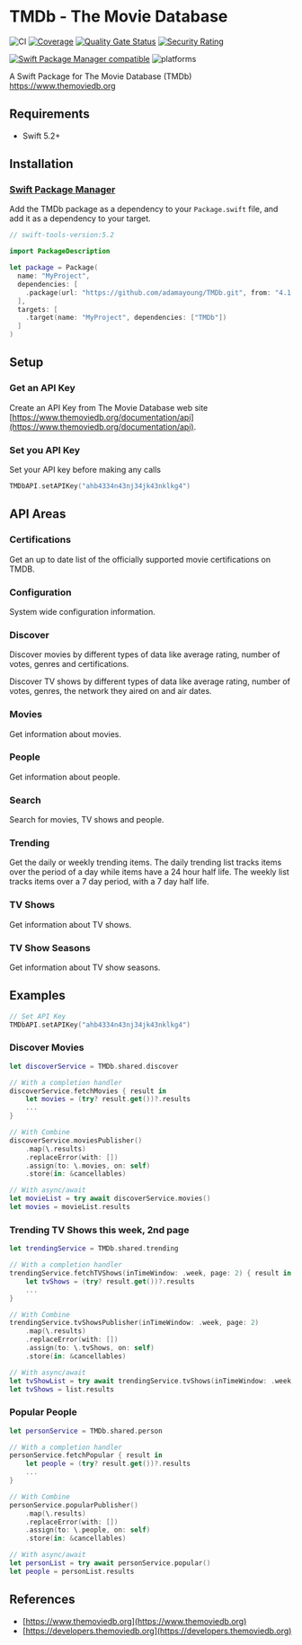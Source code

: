 # TMDb - The Movie Database

![CI](https://github.com/adamayoung/TMDb/workflows/Mainline/badge.svg) [![Coverage](https://sonarcloud.io/api/project_badges/measure?project=adamayoung_TMDb&metric=coverage)](https://sonarcloud.io/dashboard?id=adamayoung_TMDb) [![Quality Gate Status](https://sonarcloud.io/api/project_badges/measure?project=adamayoung_TMDb&metric=alert_status)](https://sonarcloud.io/dashboard?id=adamayoung_TMDb) [![Security Rating](https://sonarcloud.io/api/project_badges/measure?project=adamayoung_TMDb&metric=security_rating)](https://sonarcloud.io/dashboard?id=adamayoung_TMDb)

[![Swift Package Manager compatible](https://img.shields.io/badge/Swift%20Package%20Manager-compatible-brightgreen.svg)](https://github.com/apple/swift-package-manager) ![platforms](https://img.shields.io/badge/platforms-iOS%20%7C%20macOS%20%7C%20tvOS%20%7C%20watchOS%20%7C%20Linux-333333.svg)

A Swift Package for The Movie Database (TMDb) <https://www.themoviedb.org>

## Requirements

* Swift 5.2+

## Installation

### [Swift Package Manager](https://github.com/apple/swift-package-manager)

Add the TMDb package as a dependency to your `Package.swift` file, and add it as a dependency to your target.

```swift
// swift-tools-version:5.2

import PackageDescription

let package = Package(
  name: "MyProject",
  dependencies: [
    .package(url: "https://github.com/adamayoung/TMDb.git", from: "4.1.0")
  ],
  targets: [
    .target(name: "MyProject", dependencies: ["TMDb"])
  ]
)
```

## Setup

### Get an API Key

Create an API Key from The Movie Database web site [https://www.themoviedb.org/documentation/api](https://www.themoviedb.org/documentation/api).

### Set you API Key

Set your API key before making any calls

```swift
TMDbAPI.setAPIKey("ahb4334n43nj34jk43nklkg4")
```

## API Areas

### Certifications

Get an up to date list of the officially supported movie certifications on TMDB.

### Configuration

System wide configuration information.

### Discover

Discover movies by different types of data like average rating, number of votes, genres and certifications.

Discover TV shows by different types of data like average rating, number of votes, genres, the network they aired on and air dates.

### Movies

Get information about movies.

### People

Get information about people.

### Search

Search for movies, TV shows and people.

### Trending

Get the daily or weekly trending items. The daily trending list tracks items over the period of a day while items have a 24 hour half life. The weekly list tracks items over a 7 day period, with a 7 day half life.

### TV Shows

Get information about TV shows.

### TV Show Seasons

Get information about TV show seasons.

## Examples

```swift
// Set API Key
TMDbAPI.setAPIKey("ahb4334n43nj34jk43nklkg4")
```

### Discover Movies

```swift
let discoverService = TMDb.shared.discover

// With a completion handler
discoverService.fetchMovies { result in
    let movies = (try? result.get())?.results
    ...
}

// With Combine
discoverService.moviesPublisher()
    .map(\.results)
    .replaceError(with: [])
    .assign(to: \.movies, on: self)
    .store(in: &cancellables)

// With async/await
let movieList = try await discoverService.movies()
let movies = movieList.results
```

### Trending TV Shows this week, 2nd page

```swift
let trendingService = TMDb.shared.trending

// With a completion handler
trendingService.fetchTVShows(inTimeWindow: .week, page: 2) { result in
    let tvShows = (try? result.get())?.results
    ...
}

// With Combine
trendingService.tvShowsPublisher(inTimeWindow: .week, page: 2)
    .map(\.results)
    .replaceError(with: [])
    .assign(to: \.tvShows, on: self)
    .store(in: &cancellables)

// With async/await
let tvShowList = try await trendingService.tvShows(inTimeWindow: .week, page: 2)
let tvShows = list.results
```

### Popular People

```swift
let personService = TMDb.shared.person

// With a completion handler
personService.fetchPopular { result in
    let people = (try? result.get())?.results
    ...
}

// With Combine
personService.popularPublisher()
    .map(\.results)
    .replaceError(with: [])
    .assign(to: \.people, on: self)
    .store(in: &cancellables)

// With async/await
let personList = try await personService.popular()
let people = personList.results
```

## References

* [https://www.themoviedb.org](https://www.themoviedb.org)
* [https://developers.themoviedb.org](https://developers.themoviedb.org)
